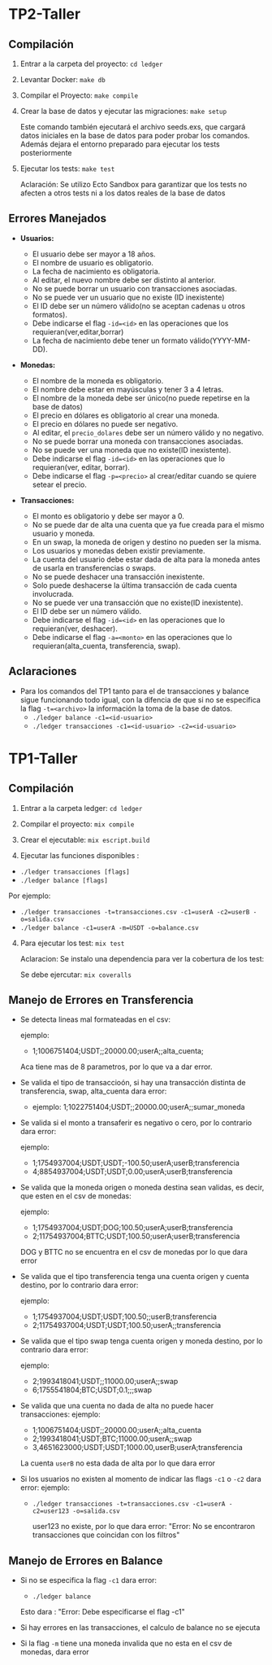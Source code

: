 # TP2-Taller

## Compilación

1. Entrar a la carpeta del proyecto: ```cd ledger```

2. Levantar Docker: ```make db```

3. Compilar el Proyecto: ```make compile```

4. Crear la base de datos y ejecutar las migraciones:  ```make setup```

    Este comando también ejecutará el archivo seeds.exs, que cargará datos iniciales en la base de datos para poder probar los comandos.
    Además dejara el entorno preparado para ejecutar los tests posteriormente

5. Ejecutar los tests: ```make test```

    Aclaración: Se utilizo Ecto Sandbox para garantizar que los tests no afecten a otros tests ni a los datos reales de la base de datos

## Errores Manejados

- **Usuarios:**
    - El usuario debe ser mayor a 18 años.
    - El nombre de usuario es obligatorio.
    - La fecha de nacimiento es obligatoria.
    - Al editar, el nuevo nombre debe ser distinto al anterior.
    - No se puede borrar un usuario con transacciones asociadas.
    - No se puede ver un usuario que no existe (ID inexistente)
    - El ID debe ser un número válido(no se aceptan cadenas u otros formatos).
    - Debe indicarse el flag ```-id=<id>``` en las operaciones que los requieran(ver,editar,borrar)
    - La fecha de nacimiento debe tener un formato válido(YYYY-MM-DD).

- **Monedas:**
    - El nombre de la moneda es obligatorio.
    - El nombre debe estar en mayúsculas y tener 3 a 4 letras.
    - El nombre de la moneda debe ser único(no puede repetirse en la base de datos)
    - El precio en dólares es obligatorio al crear una moneda.
    - El precio en dólares no puede ser negativo.
    - Al editar, el ```precio_dolares``` debe ser un número válido y no negativo.
    - No se puede borrar una moneda con transacciones asociadas.
    - No se puede ver una moneda que no existe(ID inexistente).
    - Debe indicarse el flag ```-id=<id>``` en las operaciones que lo requieran(ver, editar, borrar).
    - Debe indicarse el flag ```-p=<precio>``` al crear/editar cuando se quiere setear el precio.

- **Transacciones:**
    - El monto es obligatorio y debe ser mayor a 0.
    - No se puede dar de alta una cuenta que ya fue creada para el mismo usuario y moneda.
    - En un swap, la moneda de origen y destino no pueden ser la misma.
    - Los usuarios y monedas deben existir previamente.
    - La cuenta del usuario debe estar dada de alta para la moneda antes de usarla en transferencias o swaps.
    - No se puede deshacer una transacción inexistente.
    - Solo puede deshacerse la última transacción de cada cuenta involucrada.
    - No se puede ver una transacción que no existe(ID inexistente).
    - El ID debe ser un número válido.
    - Debe indicarse el flag ```-id=<id>``` en las operaciones que lo requieran(ver, deshacer).
    - Debe indicarse el flag ```-a=<monto>``` en las operaciones que lo requieran(alta_cuenta, transferencia, swap).

## Aclaraciones

- Para los comandos del TP1 tanto para el de transacciones y balance sigue funcionando todo igual, con la difencia de que si no se especifica la flag ```-t=<archivo>``` la información la toma de la base de datos.
    - ```./ledger balance -c1=<id-usuario>```
    - ```./ledger transacciones -c1=<id-usuario> -c2=<id-usuario>```


# TP1-Taller

## Compilación

1. Entrar a la carpeta ledger: ```cd ledger```

2. Compilar el proyecto: ```mix compile```

3. Crear el ejecutable: ```mix escript.build```

4. Ejecutar las funciones disponibles :
- ```./ledger transacciones [flags]```
- ```./ledger balance [flags]```

Por ejemplo: 
- ```./ledger transacciones -t=transacciones.csv -c1=userA -c2=userB -o=salida.csv```
- ```./ledger balance -c1=userA -m=USDT -o=balance.csv```

4. Para ejecutar los test: ```mix test```

    Aclaracion: Se instalo una dependencia para ver la cobertura de los test:

    Se debe ejercutar: ```mix coveralls```
   


## Manejo de Errores en Transferencia

- Se detecta lineas mal formateadas en el csv:

    ejemplo: 
    - 1;1006751404;USDT;;20000.00;userA;;alta_cuenta;

    Aca tiene mas de 8 parametros, por lo que va a dar error.

- Se valida el tipo de transaccioón, si hay una transacción distinta de transferencia, swap, alta_cuenta dara error:
    
    - ejemplo: 1;1022751404;USDT;;20000.00;userA;;sumar_moneda

- Se valida si el monto a transaferir es negativo o cero, por lo contrario dara error:

    ejemplo: 
    - 1;1754937004;USDT;USDT;-100.50;userA;userB;transferencia
    - 4;8854937004;USDT;USDT;0.00;userA;userB;transferencia

- Se valida que la moneda origen o moneda destina sean validas, es decir, que esten en el csv de monedas:
    
    ejemplo: 
    - 1;1754937004;USDT;DOG;100.50;userA;userB;transferencia
    - 2;11754937004;BTTC;USDT;100.50;userA;userB;transferencia

    DOG y BTTC no se encuentra en el csv de monedas por lo que dara error

- Se valida que el tipo transferencia tenga una cuenta origen y cuenta destino, por lo contrario dara error:

    ejemplo: 
    - 1;1754937004;USDT;USDT;100.50;;userB;transferencia
    - 2;11754937004;USDT;USDT;100.50;userA;;transferencia

- Se valida que el tipo swap tenga cuenta origen y moneda destino, por lo contrario dara error:

    ejemplo: 
    - 2;1993418041;USDT;;11000.00;userA;;swap
    - 6;1755541804;BTC;USDT;0.1;;;swap

- Se valida que una cuenta no dada de alta no puede hacer transacciones:
    ejemplo:
    - 1;1006751404;USDT;;20000.00;userA;;alta_cuenta
    - 2;1993418041;USDT;BTC;11000.00;userA;;swap
    - 3,4651623000;USDT;USDT;1000.00,userB;userA;transferencia

    La cuenta `userB` no esta dada de alta por lo que dara error

- Si los usuarios no existen al momento de indicar las flags `-c1` o `-c2` dara error:
    ejemplo:
    - ```./ledger transacciones -t=transacciones.csv -c1=userA -c2=user123 -o=salida.csv```
      
      user123 no existe, por lo que dara error: "Error: No se encontraron transacciones que coincidan con los filtros"

## Manejo de Errores en Balance

- Si no se especifica la flag `-c1` dara error:

    - ```./ledger balance ```
    
    Esto dara : "Error: Debe especificarse el flag -c1"

- Si hay errores en las transacciones, el calculo de balance no se ejecuta

- Si la flag `-m` tiene una moneda invalida que no esta en el csv de monedas, dara error








